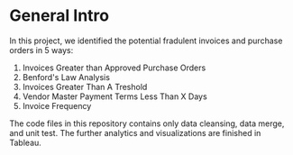 # General Intro
In this project, we identified the potential fradulent invoices and purchase orders in 5 ways:
 1. Invoices Greater than Approved Purchase Orders
 2. Benford's Law Analysis
 3. Invoices Greater Than A Treshold
 4. Vendor Master Payment Terms Less Than X Days
 5. Invoice Frequency
 
The code files in this repository contains only data cleansing, data merge, and unit test. The further analytics and visualizations are finished in Tableau.
